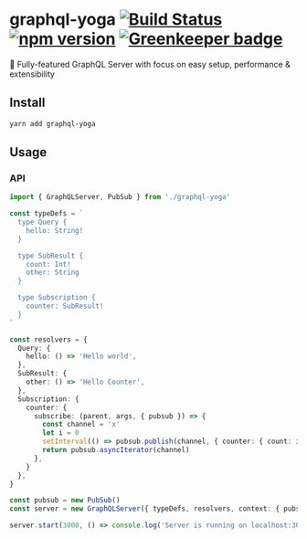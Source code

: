 # graphql-yoga [![Build Status](https://travis-ci.org/graphcool/graphql-yoga.svg?branch=master)](https://travis-ci.org/graphcool/graphql-yoga) [![npm version](https://badge.fury.io/js/graphql-yoga.svg)](https://badge.fury.io/js/graphql-yoga) [![Greenkeeper badge](https://badges.greenkeeper.io/graphcool/graphql-yoga.svg)](https://greenkeeper.io/)

🧘 Fully-featured GraphQL Server with focus on easy setup, performance &amp; extensibility

## Install

```sh
yarn add graphql-yoga
```

## Usage

### API

```ts
import { GraphQLServer, PubSub } from './graphql-yoga'

const typeDefs = `
  type Query {
    hello: String!
  }

  type SubResult {
    count: Int!
    other: String
  }

  type Subscription {
    counter: SubResult!
  }
`

const resolvers = {
  Query: {
    hello: () => 'Hello world',
  },
  SubResult: {
    other: () => 'Hello Counter',
  },
  Subscription: {
    counter: {
      subscribe: (parent, args, { pubsub }) => {
        const channel = 'x'
        let i = 0
        setInterval(() => pubsub.publish(channel, { counter: { count: i++ } }), 2000)
        return pubsub.asyncIterator(channel)
      },
    }
  },
}

const pubsub = new PubSub()
const server = new GraphQLServer({ typeDefs, resolvers, context: { pubsub } })

server.start(3000, () => console.log('Server is running on localhost:3000'))
```
